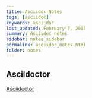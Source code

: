 ```yaml
---
title: Asciidoc Notes 
tags: [asciidoc]
keywords: asciidoc 
last_updated: February 7, 2017
summary: Asciidoc notes
sidebar: notes_sidebar
permalink: asciidoc_notes.html
folder: notes 
---
```


## Asciidoctor

[Asciidoctor](http://asciidoctor.org/)
